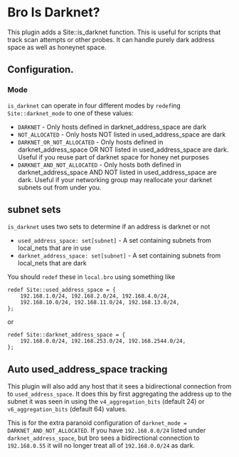 # Bro Is Darknet?
This plugin adds a Site::is\_darknet function.
This is useful for scripts that track scan attempts or other probes.
It can handle purely dark address space as well as honeynet space.

## Configuration.

### Mode

`is_darknet` can operate in four different modes by `redef`ing `Site::darknet_mode` to one of these values:

* `DARKNET` - Only hosts defined in darknet_address_space are dark
* `NOT_ALLOCATED` - Only hosts NOT listed in used_address_space are dark
* `DARKNET_OR_NOT_ALLOCATED` - Only hosts defined in darknet_address_space OR
  NOT listed in used_address_space are dark. Useful if you reuse part of darknet
  space for honey net purposes
* `DARKNET_AND_NOT_ALLOCATED` - Only hosts both defined in
  darknet_address_space AND NOT listed in used_address_space are dark. Useful if
  your networking group may reallocate your darknet subnets out from under you.

## subnet sets

`is_darknet` uses two sets to determine if an address is darknet or not

* `used_address_space: set[subnet]` - A set containing subnets from local_nets that are in use
* `darknet_address_space: set[subnet]` -  A set containing subnets from local_nets that are dark

You should `redef` these in `local.bro` using something like

    redef Site::used_address_space = {
        192.168.1.0/24, 192.168.2.0/24, 192.168.4.0/24,
        192.168.10.0/24, 192.168.11.0/24, 192.168.13.0/24,
    };

or

    redef Site::darknet_address_space = {
        192.168.0.0/24, 192.168.253.0/24, 192.168.2544.0/24,
    };

## Auto used_address_space tracking

This plugin will also add any host that it sees a bidirectional connection from
to `used_address_space`.  It does this by first aggregating the address up to
the subnet it was seen in using the `v4_aggregation_bits` (default 24) or
`v6_aggregation_bits` (default 64) values.

This is for the extra paranoid configuration of `darknet_mode = DARKNET_AND_NOT_ALLOCATED`.
If you have `192.168.0.0/24` listed under `darknet_address_space`, but bro sees
a bidirectional connection to `192.168.0.55` it will no longer treat all of
`192.168.0.0/24` as dark.
